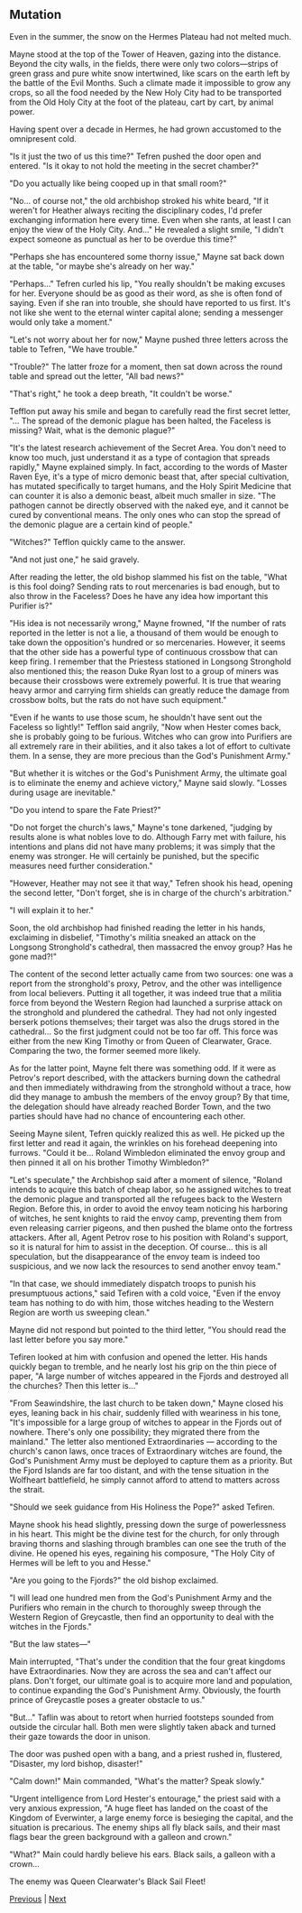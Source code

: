 ## Mutation
Even in the summer, the snow on the Hermes Plateau had not melted much.

Mayne stood at the top of the Tower of Heaven, gazing into the distance. Beyond the city walls, in the fields, there were only two colors—strips of green grass and pure white snow intertwined, like scars on the earth left by the battle of the Evil Months. Such a climate made it impossible to grow any crops, so all the food needed by the New Holy City had to be transported from the Old Holy City at the foot of the plateau, cart by cart, by animal power.

Having spent over a decade in Hermes, he had grown accustomed to the omnipresent cold.

"Is it just the two of us this time?" Tefren pushed the door open and entered. "Is it okay to not hold the meeting in the secret chamber?"

"Do you actually like being cooped up in that small room?"

"No... of course not," the old archbishop stroked his white beard, "If it weren't for Heather always reciting the disciplinary codes, I'd prefer exchanging information here every time. Even when she rants, at least I can enjoy the view of the Holy City. And..." He revealed a slight smile, "I didn't expect someone as punctual as her to be overdue this time?"

"Perhaps she has encountered some thorny issue," Mayne sat back down at the table, "or maybe she's already on her way."

"Perhaps..." Tefren curled his lip, "You really shouldn't be making excuses for her. Everyone should be as good as their word, as she is often fond of saying. Even if she ran into trouble, she should have reported to us first. It's not like she went to the eternal winter capital alone; sending a messenger would only take a moment."

"Let's not worry about her for now," Mayne pushed three letters across the table to Tefren, "We have trouble."



"Trouble?" The latter froze for a moment, then sat down across the round table and spread out the letter, "All bad news?"



"That's right," he took a deep breath, "It couldn't be worse."



Tefflon put away his smile and began to carefully read the first secret letter, "... The spread of the demonic plague has been halted, the Faceless is missing? Wait, what is the demonic plague?"



"It's the latest research achievement of the Secret Area. You don't need to know too much, just understand it as a type of contagion that spreads rapidly," Mayne explained simply. In fact, according to the words of Master Raven Eye, it's a type of micro demonic beast that, after special cultivation, has mutated specifically to target humans, and the Holy Spirit Medicine that can counter it is also a demonic beast, albeit much smaller in size. "The pathogen cannot be directly observed with the naked eye, and it cannot be cured by conventional means. The only ones who can stop the spread of the demonic plague are a certain kind of people."



"Witches?" Tefflon quickly came to the answer.



"And not just one," he said gravely.



After reading the letter, the old bishop slammed his fist on the table, "What is this fool doing? Sending rats to rout mercenaries is bad enough, but to also throw in the Faceless? Does he have any idea how important this Purifier is?"



"His idea is not necessarily wrong," Mayne frowned, "If the number of rats reported in the letter is not a lie, a thousand of them would be enough to take down the opposition's hundred or so mercenaries. However, it seems that the other side has a powerful type of continuous crossbow that can keep firing. I remember that the Priestess stationed in Longsong Stronghold also mentioned this; the reason Duke Ryan lost to a group of miners was because their crossbows were extremely powerful. It is true that wearing heavy armor and carrying firm shields can greatly reduce the damage from crossbow bolts, but the rats do not have such equipment."



"Even if he wants to use those scum, he shouldn't have sent out the Faceless so lightly!" Tefflon said angrily, "Now when Hester comes back, she is probably going to be furious. Witches who can grow into Purifiers are all extremely rare in their abilities, and it also takes a lot of effort to cultivate them. In a sense, they are more precious than the God's Punishment Army."



"But whether it is witches or the God's Punishment Army, the ultimate goal is to eliminate the enemy and achieve victory," Mayne said slowly. "Losses during usage are inevitable."



"Do you intend to spare the Fate Priest?"



"Do not forget the church's laws," Mayne's tone darkened, "judging by results alone is what nobles love to do. Although Farry met with failure, his intentions and plans did not have many problems; it was simply that the enemy was stronger. He will certainly be punished, but the specific measures need further consideration."



"However, Heather may not see it that way," Tefren shook his head, opening the second letter, "Don't forget, she is in charge of the church's arbitration."



"I will explain it to her."



Soon, the old archbishop had finished reading the letter in his hands, exclaiming in disbelief, "Timothy's militia sneaked an attack on the Longsong Stronghold's cathedral, then massacred the envoy group? Has he gone mad?!"



The content of the second letter actually came from two sources: one was a report from the stronghold's proxy, Petrov, and the other was intelligence from local believers. Putting it all together, it was indeed true that a militia force from beyond the Western Region had launched a surprise attack on the stronghold and plundered the cathedral. They had not only ingested berserk potions themselves; their target was also the drugs stored in the cathedral... So the first judgment could not be too far off. This force was either from the new King Timothy or from Queen of Clearwater, Grace. Comparing the two, the former seemed more likely.



As for the latter point, Mayne felt there was something odd. If it were as Petrov's report described, with the attackers burning down the cathedral and then immediately withdrawing from the stronghold without a trace, how did they manage to ambush the members of the envoy group? By that time, the delegation should have already reached Border Town, and the two parties should have had no chance of encountering each other.



Seeing Mayne silent, Tefren quickly realized this as well. He picked up the first letter and read it again, the wrinkles on his forehead deepening into furrows. "Could it be... Roland Wimbledon eliminated the envoy group and then pinned it all on his brother Timothy Wimbledon?"



"Let's speculate," the Archbishop said after a moment of silence, "Roland intends to acquire this batch of cheap labor, so he assigned witches to treat the demonic plague and transported all the refugees back to the Western Region. Before this, in order to avoid the envoy team noticing his harboring of witches, he sent knights to raid the envoy camp, preventing them from even releasing carrier pigeons, and then pushed the blame onto the fortress attackers. After all, Agent Petrov rose to his position with Roland's support, so it is natural for him to assist in the deception. Of course... this is all speculation, but the disappearance of the envoy team is indeed too suspicious, and we now lack the resources to send another envoy team."



"In that case, we should immediately dispatch troops to punish his presumptuous actions," said Tefiren with a cold voice, "Even if the envoy team has nothing to do with him, those witches heading to the Western Region are worth us sweeping clean."



Mayne did not respond but pointed to the third letter, "You should read the last letter before you say more."



Tefiren looked at him with confusion and opened the letter. His hands quickly began to tremble, and he nearly lost his grip on the thin piece of paper, "A large number of witches appeared in the Fjords and destroyed all the churches? Then this letter is..."



"From Seawindshire, the last church to be taken down," Mayne closed his eyes, leaning back in his chair, suddenly filled with weariness in his tone, "It's impossible for a large group of witches to appear in the Fjords out of nowhere. There's only one possibility; they migrated there from the mainland." The letter also mentioned Extraordinaries — according to the church's canon laws, once traces of Extraordinary witches are found, the God's Punishment Army must be deployed to capture them as a priority. But the Fjord Islands are far too distant, and with the tense situation in the Wolfheart battlefield, he simply cannot afford to attend to matters across the strait.



"Should we seek guidance from His Holiness the Pope?" asked Tefiren.



Mayne shook his head slightly, pressing down the surge of powerlessness in his heart. This might be the divine test for the church, for only through braving thorns and slashing through brambles can one see the truth of the divine. He opened his eyes, regaining his composure, "The Holy City of Hermes will be left to you and Hesse."



"Are you going to the Fjords?" the old bishop exclaimed.



"I will lead one hundred men from the God's Punishment Army and the Purifiers who remain in the church to thoroughly sweep through the Western Region of Greycastle, then find an opportunity to deal with the witches in the Fjords."



"But the law states—"

Main interrupted, "That's under the condition that the four great kingdoms have Extraordinaries. Now they are across the sea and can't affect our plans. Don't forget, our ultimate goal is to acquire more land and population, to continue expanding the God's Punishment Army. Obviously, the fourth prince of Greycastle poses a greater obstacle to us."

"But..." Taflin was about to retort when hurried footsteps sounded from outside the circular hall. Both men were slightly taken aback and turned their gaze towards the door in unison.

The door was pushed open with a bang, and a priest rushed in, flustered, "Disaster, my lord bishop, disaster!"

"Calm down!" Main commanded, "What's the matter? Speak slowly."

"Urgent intelligence from Lord Hester's entourage," the priest said with a very anxious expression, "A huge fleet has landed on the coast of the Kingdom of Everwinter, a large enemy force is besieging the capital, and the situation is precarious. The enemy ships all fly black sails, and their mast flags bear the green background with a galleon and crown."

"What?" Main could hardly believe his ears. Black sails, a galleon with a crown...

The enemy was Queen Clearwater's Black Sail Fleet!





[Previous](CH0247.md) | [Next](CH0249.md)
